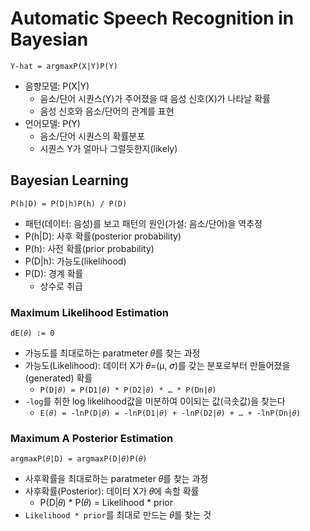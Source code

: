 # Automatic Speech Recognition in Bayesian

`Y-hat = argmaxP(X|Y)P(Y)`

- 음향모델: P(X|Y)
	- 음소/단어 시퀀스(Y)가 주어졌을 때 음성 신호(X)가 나타날 확률
	- 음성 신호와 음소/단어의 관계를 표현
- 언어모델: P(Y)
	- 음소/단어 시퀀스의 확률분포
	- 시퀀스 Y가 얼마나 그럴듯한지(likely)

## Bayesian Learning

`P(h|D) = P(D|h)P(h) / P(D)`

- 패턴(데이터: 음성)를 보고 패턴의 원인(가설: 음소/단어)을 역추정
- P(h|D): 사후 확률(posterior probability)
- P(h): 사전 확률(prior probability)
- P(D|h): 가능도(likelihood)
- P(D): 경계 확률
	- 상수로 취급

### Maximum Likelihood Estimation

`dE(𝜃) := 0`

- 가능도를 최대로하는 paratmeter 𝜃를 찾는 과정
- 가능도(Likelihood): 데이터 X가 𝜃=(μ, 𝜎)를 갖는 분포로부터 만들어졌을(generated) 확률
	- `P(D|𝜃) = P(D1|𝜃) * P(D2|𝜃) * … * P(Dn|𝜃)`
- `-log`를 취한 log likelihood값을 미분하여 0이되는 값(극솟값)을 찾는다
	- `E(𝜃) = -lnP(D|𝜃) = -lnP(D1|𝜃) + -lnP(D2|𝜃) + … + -lnP(Dn|𝜃)`

### Maximum A Posterior Estimation

`argmaxP(𝜃|D) = argmaxP(D|𝜃)P(𝜃)`

- 사후확률을 최대로하는 paratmeter 𝜃를 찾는 과정
- 사후확률(Posterior): 데이터 X가 𝜃에 속할 확률
	- P(D|𝜃) * P(𝜃) = Likelihood * prior
- `Likelihood * prior`를 최대로 만드는 𝜃를 찾는 것

